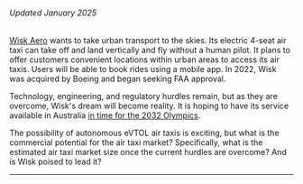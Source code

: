 ###### Updated January 2025

[Wisk Aero](https://wisk.aero/) wants to take urban transport to the skies. Its electric 4-seat air taxi can take off and land vertically and fly without a human pilot. It plans to offer customers convenient locations within urban areas to access its air taxis. Users will be able to book rides using a mobile app. In 2022, Wisk was acquired by Boeing and began seeking FAA approval. 

Technology, engineering, and regulatory hurdles remain, but as they are overcome, Wisk's dream will become reality. It is hoping to have its service available in Australia [in time for the 2032 Olympics](https://finance.yahoo.com/news/wisk-partners-airservices-australia-incorporate-210000920.html). 

The possibility of autonomous eVTOL air taxis is exciting, but what is the commercial potential for the air taxi market? Specifically, what is the estimated air taxi market size once the current hurdles are overcome? And is Wisk poised to lead it?

---